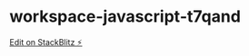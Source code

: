# workspace-javascript-t7qand

[Edit on StackBlitz ⚡️](https://stackblitz.com/edit/workspace-javascript-t7qand)